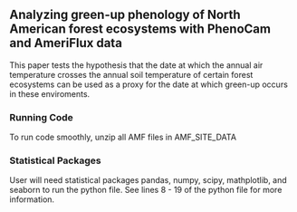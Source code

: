 ## Analyzing green-up phenology of North American forest ecosystems with PhenoCam and AmeriFlux data
This paper tests the hypothesis that the date at which the annual air temperature crosses the annual soil temperature of certain forest ecosystems can be used as a proxy for the date at which green-up occurs in these enviroments.

### Running Code
To run code smoothly, unzip all AMF files in AMF_SITE_DATA

### Statistical Packages
User will need statistical packages pandas, numpy, scipy, mathplotlib, and seaborn to run the python file. See lines 8 - 19 of the python file for more information.
